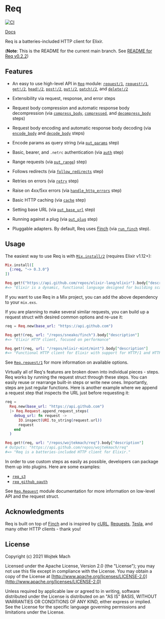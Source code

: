 # Req

[![CI](https://github.com/wojtekmach/req/actions/workflows/ci.yml/badge.svg)](https://github.com/wojtekmach/req/actions/workflows/ci.yml)

[Docs](https://wojtekmach.pl/docs/req)

Req is a batteries-included HTTP client for Elixir.

(**Note**: This is the README for the current main branch. See [README for Req v0.2.2](https://github.com/wojtekmach/req/tree/v0.2.2#readme))

## Features

  * An easy to use high-level API in [`Req`][req] module: [`request/1`][req.request], [`request!/1`][req.request!], [`get!/2`][req.get!], [`head!/2`][req.head!], [`post!/2`][req.post!], [`put!/2`][req.put!], [`patch!/2`][req.patch!], and [`delete!/2`][req.delete!]

  * Extensibility via request, response, and error steps

  * Request body compression and automatic response body decompression (via [`compress_body`][compress_body], [`compressed`][compressed], and [`decompress_body`][decompress_body] steps)

  * Request body encoding and automatic response body decoding (via [`encode_body`][encode_body]
    and [`decode_body`][decode_body] steps)

  * Encode params as query string (via [`put_params`][put_params] step)

  * Basic, bearer, and `.netrc` authentication (via [`auth`][auth] step)

  * Range requests (via [`put_range`][put_range]) step)

  * Follows redirects (via [`follow_redirects`][follow_redirects] step)

  * Retries on errors (via [`retry`][retry] step)

  * Raise on 4xx/5xx errors (via [`handle_http_errors`][handle_http_errors] step)

  * Basic HTTP caching (via [`cache`][cache] step)

  * Setting base URL (via [`put_base_url`][put_base_url] step)

  * Running against a plug (via [`put_plug`][put_plug] step)

  * Pluggable adapters. By default, Req uses [Finch][finch] (via [`run_finch`][run_finch] step).

[req]: https://wojtekmach.pl/docs/req/Req.html
[req.request]: https://wojtekmach.pl/docs/req/Req.html#request/1
[req.request!]: https://wojtekmach.pl/docs/req/Req.html#request!/1
[req.get!]: https://wojtekmach.pl/docs/req/Req.html#get!/2
[req.head!]: https://wojtekmach.pl/docs/req/Req.html#head!/2
[req.post!]: https://wojtekmach.pl/docs/req/Req.html#post!/2
[req.put!]: https://wojtekmach.pl/docs/req/Req.html#put!/2
[req.patch!]: https://wojtekmach.pl/docs/req/Req.html#patch!/2
[req.delete!]: https://wojtekmach.pl/docs/req/Req.html#delete!/2
[compressed]: https://wojtekmach.pl/docs/req/Req.Steps.html#compressed/1
[decompress_body]: https://wojtekmach.pl/docs/req/Req.Steps.html#decompress_body/1
[encode_body]: https://wojtekmach.pl/docs/req/Req.Steps.html#encode_body/1
[decode_body]: https://wojtekmach.pl/docs/req/Req.Steps.html#decode_body/1
[put_params]: https://wojtekmach.pl/docs/req/Req.Steps.html#put_params/1
[auth]: https://wojtekmach.pl/docs/req/Req.Steps.html#auth/1
[put_range]: https://wojtekmach.pl/docs/req/Req.Steps.html#put_range/1
[follow_redirects]: https://wojtekmach.pl/docs/req/Req.Steps.html#follow_redirects/1
[retry]: https://wojtekmach.pl/docs/req/Req.Steps.html#retry/1
[handle_http_errors]: https://wojtekmach.pl/docs/req/Req.Steps.html#handle_http_errors/1
[cache]: https://wojtekmach.pl/docs/req/Req.Steps.html#cache/1
[put_base_url]: https://wojtekmach.pl/docs/req/Req.Steps.html#put_base_url/1
[put_plug]: https://wojtekmach.pl/docs/req/Req.Steps.html#put_plug/1
[compress_body]: https://wojtekmach.pl/docs/req/Req.Steps.html#compress_body/1
[adapter]: https://wojtekmach.pl/docs/req/Req.Request.html#module-adapter
[run_finch]: https://wojtekmach.pl/docs/req/Req.Steps.html#run_finch/1
[finch]: https://github.com/sneako/finch

## Usage

The easiest way to use Req is with [`Mix.install/2`](https://hexdocs.pm/mix/Mix.html#install/2) (requires Elixir v1.12+):

```elixir
Mix.install([
  {:req, "~> 0.3.0"}
])

Req.get!("https://api.github.com/repos/elixir-lang/elixir").body["description"]
#=> "Elixir is a dynamic, functional language designed for building scalable and maintainable applications"
```

If you want to use Req in a Mix project, you can add the above dependency to your `mix.exs`.

If you are planning to make several similar requests, you can build up a request struct with
desired common options and re-use it:

```elixir
req = Req.new(base_url: "https://api.github.com")

Req.get!(req, url: "/repos/sneako/finch").body["description"]
#=> "Elixir HTTP client, focused on performance"

Req.get!(req, url: "/repos/elixir-mint/mint").body["description"]
#=> "Functional HTTP client for Elixir with support for HTTP/1 and HTTP/2."
```

See [`Req.request/1`](https://hexdocs.pm/req/Req.html#request/1) for more information on available
options.

Virtually all of Req's features are broken down into individual pieces - steps. Req works by running
the request struct through these steps. You can easily reuse or rearrange built-in steps or write new
ones. Importantly, steps are just regular functions. Here is another example where we append a request
step that inspects the URL just before requesting it:

```elixir
req =
  Req.new(base_url: "https://api.github.com")
  |> Req.Request.append_request_steps(
    debug_url: fn request ->
      IO.inspect(URI.to_string(request.url))
      request
    end
  )

Req.get!(req, url: "/repos/wojtekmach/req").body["description"]
# Outputs: "https://api.github.com/repos/wojtekmach/req"
#=> "Req is a batteries-included HTTP client for Elixir."
```

In order to use custom steps as easily as possible, developers can package them up into plugins.
Here are some examples:

  * [`req_s3`](https://github.com/wojtekmach/req_s3)
  * [`req_github_oauth`](https://github.com/wojtekmach/req_github_oauth)

See [`Req.Request`](https://hexdocs.pm/req/Req.Request.html) module documentation for
more information on low-level API and the request struct.

## Acknowledgments

Req is built on top of [Finch](http://github.com/keathley/finch) and is inspired by [cURL](https://curl.se), [Requests](https://docs.python-requests.org/en/master/), [Tesla](https://github.com/teamon/tesla), and many other HTTP clients - thank you!

## License

Copyright (c) 2021 Wojtek Mach

Licensed under the Apache License, Version 2.0 (the "License");
you may not use this file except in compliance with the License.
You may obtain a copy of the License at [http://www.apache.org/licenses/LICENSE-2.0](http://www.apache.org/licenses/LICENSE-2.0)

Unless required by applicable law or agreed to in writing, software
distributed under the License is distributed on an "AS IS" BASIS,
WITHOUT WARRANTIES OR CONDITIONS OF ANY KIND, either express or implied.
See the License for the specific language governing permissions and
limitations under the License.
